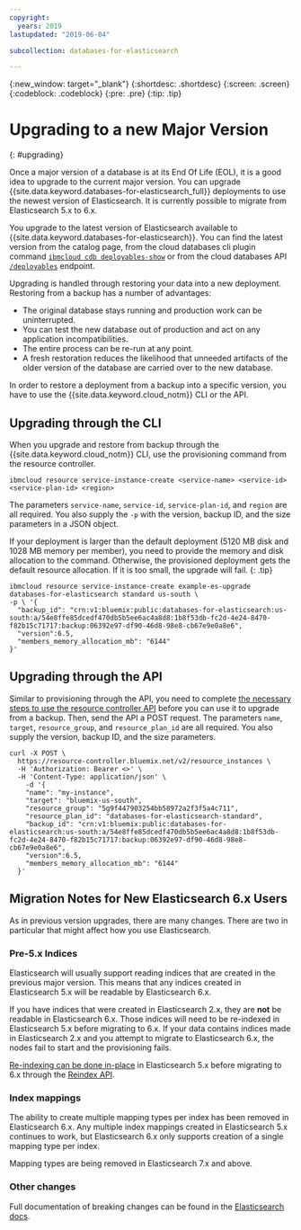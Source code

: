 ```yaml
---
copyright:
  years: 2019
lastupdated: "2019-06-04"

subcollection: databases-for-elasticsearch

---
```


{:new_window: target="_blank"}
{:shortdesc: .shortdesc}
{:screen: .screen}
{:codeblock: .codeblock}
{:pre: .pre}
{:tip: .tip}


# Upgrading to a new Major Version
{: #upgrading}

Once a major version of a database is at its End Of Life (EOL), it is a good idea to upgrade to the current major version. You can upgrade {{site.data.keyword.databases-for-elasticsearch_full}} deployments to use the newest version of Elasticsearch. It is currently possible to migrate from Elasticsearch 5.x to 6.x.

You upgrade to the latest version of Elasticsearch available to {{site.data.keyword.databases-for-elasticsearch}}. You can find the latest version from the catalog page, from the cloud databases cli plugin command [`ibmcloud cdb deployables-show`](/docs/databases-cli-plugin?topic=cloud-databases-cli-cdb-reference#deployables-show) or from the cloud databases API [`/deployables`](https://cloud.ibm.com/apidocs/cloud-databases-api#get-all-deployable-databases) endpoint.

Upgrading is handled through restoring your data into a new deployment. Restoring from a backup has a number of advantages:

- The original database stays running and production work can be uninterrupted.
- You can test the new database out of production and act on any application incompatibilities.
- The entire process can be re-run at any point.
- A fresh restoration reduces the likelihood that unneeded artifacts of the older version of the database are carried over to the new database.

In order to restore a deployment from a backup into a specific version, you have to use the {{site.data.keyword.cloud_notm}} CLI or the API.

## Upgrading through the CLI

When you upgrade and restore from backup through the  {{site.data.keyword.cloud_notm}} CLI, use the provisioning command from the resource controller.
```
ibmcloud resource service-instance-create <service-name> <service-id> <service-plan-id> <region>
```
The parameters `service-name`, `service-id`, `service-plan-id`, and `region` are all required. You also supply the `-p` with the version, backup ID, and the size parameters in a JSON object.

If your deployment is larger than the default deployment (5120 MB disk and 1028 MB memory per member), you need to provide the memory and disk allocation to the command. Otherwise, the provisioned deployment gets the default resource allocation. If it is too small, the upgrade will fail.
{: .tip}

```
ibmcloud resource service-instance-create example-es-upgrade databases-for-elasticsearch standard us-south \
-p \ '{
  "backup_id": "crn:v1:bluemix:public:databases-for-elasticsearch:us-south:a/54e8ffe85dcedf470db5b5ee6ac4a8d8:1b8f53db-fc2d-4e24-8470-f82b15c71717:backup:06392e97-df90-46d8-98e8-cb67e9e0a8e6",
  "version":6.5,
  "members_memory_allocation_mb": "6144"
}'
```

## Upgrading through the API

Similar to provisioning through the API, you need to complete [the necessary steps to use the resource controller API](docs/services/databases-for-elasticsearch?topic=cloud-databases-provisioning#provisioning-through-the-resource-controller-api) before you can use it to upgrade from a backup. Then, send the API a POST request. The parameters `name`, `target`, `resource_group`, and `resource_plan_id` are all required. You also supply the version, backup ID, and the size parameters.
```
curl -X POST \
  https://resource-controller.bluemix.net/v2/resource_instances \
  -H 'Authorization: Bearer <>' \
  -H 'Content-Type: application/json' \
    -d '{
    "name": "my-instance",
    "target": "bluemix-us-south",
    "resource_group": "5g9f447903254bb58972a2f3f5a4c711",
    "resource_plan_id": "databases-for-elasticsearch-standard",
    "backup_id": "crn:v1:bluemix:public:databases-for-elasticsearch:us-south:a/54e8ffe85dcedf470db5b5ee6ac4a8d8:1b8f53db-fc2d-4e24-8470-f82b15c71717:backup:06392e97-df90-46d8-98e8-cb67e9e0a8e6",
    "version":6.5,
    "members_memory_allocation_mb": "6144"
  }'
```

## Migration Notes for New Elasticsearch 6.x Users

As in previous version upgrades, there are many changes. There are two in particular that might affect how you use Elasticsearch.

### Pre-5.x Indices
Elasticsearch will usually support reading indices that are created in the previous major version. This means that any indices created in Elasticsearch 5.x will be readable by Elasticsearch 6.x.

If you have indices that were created in Elasticsearch 2.x, they are **not** be readable in Elasticsearch 6.x. Those indices will need to be re-indexed in Elasticsearch 5.x before migrating to 6.x. If your data contains indices made in Elasticsearch 2.x and you attempt to migrate to Elasticsearch 6.x, the nodes fail to start and the provisioning fails.

[Re-indexing can be done in-place](https://www.elastic.co/guide/en/elasticsearch/reference/current/reindex-upgrade-inplace.html) in Elasticsearch 5.x before migrating to 6.x through the [Reindex API](https://www.elastic.co/guide/en/elasticsearch/reference/current/docs-reindex.html).

### Index mappings
The ability to create multiple mapping types per index has been removed in Elasticsearch 6.x. Any multiple index mappings created in Elasticsearch 5.x continues to work, but Elasticsearch 6.x only supports creation of a single mapping type per index.

Mapping types are being removed in Elasticsearch 7.x and above.

### Other changes
Full documentation of breaking changes can be found in the [Elasticsearch docs](https://www.elastic.co/guide/en/elasticsearch/reference/6.x/breaking-changes-6.0.html).